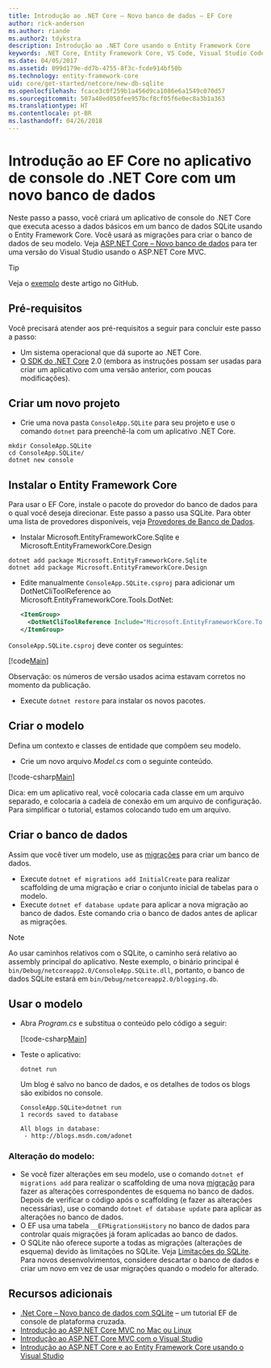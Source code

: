 ```yaml
---
title: Introdução ao .NET Core – Novo banco de dados – EF Core
author: rick-anderson
ms.author: riande
ms.author2: tdykstra
description: Introdução ao .NET Core usando o Entity Framework Core
keywords: .NET Core, Entity Framework Core, VS Code, Visual Studio Code, Mac, Linux
ms.date: 04/05/2017
ms.assetid: 099d179e-dd7b-4755-8f3c-fcde914bf50b
ms.technology: entity-framework-core
uid: core/get-started/netcore/new-db-sqlite
ms.openlocfilehash: fcace3c0f259b1a456d9ca1086e6a1549c070d57
ms.sourcegitcommit: 507a40ed050fee957bcf8cf05f6e0ec8a3b1a363
ms.translationtype: HT
ms.contentlocale: pt-BR
ms.lasthandoff: 04/26/2018
---
```

# <a name="getting-started-with-ef-core-on-net-core-console-app-with-a-new-database"></a>Introdução ao EF Core no aplicativo de console do .NET Core com um novo banco de dados

Neste passo a passo, você criará um aplicativo de console do .NET Core que executa acesso a dados básicos em um banco de dados SQLite usando o Entity Framework Core. Você usará as migrações para criar o banco de dados de seu modelo. Veja [ASP.NET Core – Novo banco de dados](xref:core/get-started/aspnetcore/new-db) para ter uma versão do Visual Studio usando o ASP.NET Core MVC.

> [!TIP]  
> Veja o [exemplo](https://github.com/aspnet/EntityFramework.Docs/tree/master/samples/core/GetStarted/NetCore/ConsoleApp.SQLite) deste artigo no GitHub.

## <a name="prerequisites"></a>Pré-requisitos

Você precisará atender aos pré-requisitos a seguir para concluir este passo a passo:
* Um sistema operacional que dá suporte ao .NET Core.
* [O SDK do .NET Core](https://www.microsoft.com/net/core) 2.0 (embora as instruções possam ser usadas para criar um aplicativo com uma versão anterior, com poucas modificações).

## <a name="create-a-new-project"></a>Criar um novo projeto

* Crie uma nova pasta `ConsoleApp.SQLite` para seu projeto e use o comando `dotnet` para preenchê-la com um aplicativo .NET Core.

``` Console
mkdir ConsoleApp.SQLite
cd ConsoleApp.SQLite/
dotnet new console
```

## <a name="install-entity-framework-core"></a>Instalar o Entity Framework Core

Para usar o EF Core, instale o pacote do provedor do banco de dados para o qual você deseja direcionar. Este passo a passo usa SQLite. Para obter uma lista de provedores disponíveis, veja [Provedores de Banco de Dados](../../providers/index.md).

* Instalar Microsoft.EntityFrameworkCore.Sqlite e Microsoft.EntityFrameworkCore.Design

``` Console
dotnet add package Microsoft.EntityFrameworkCore.Sqlite
dotnet add package Microsoft.EntityFrameworkCore.Design
```

* Edite manualmente `ConsoleApp.SQLite.csproj` para adicionar um DotNetCliToolReference ao Microsoft.EntityFrameworkCore.Tools.DotNet:

  ``` xml
  <ItemGroup>
    <DotNetCliToolReference Include="Microsoft.EntityFrameworkCore.Tools.DotNet" Version="2.0.0" />
  </ItemGroup>
  ```

`ConsoleApp.SQLite.csproj` deve conter os seguintes:

[!code[Main](../../../../samples/core/GetStarted/NetCore/ConsoleApp.SQLite/ConsoleApp.SQLite.csproj)]

 Observação: os números de versão usados acima estavam corretos no momento da publicação.

*  Execute `dotnet restore` para instalar os novos pacotes.

## <a name="create-the-model"></a>Criar o modelo

Defina um contexto e classes de entidade que compõem seu modelo.

* Crie um novo arquivo *Model.cs* com o seguinte conteúdo.

[!code-csharp[Main](../../../../samples/core/GetStarted/NetCore/ConsoleApp.SQLite/Model.cs)]

Dica: em um aplicativo real, você colocaria cada classe em um arquivo separado, e colocaria a cadeia de conexão em um arquivo de configuração. Para simplificar o tutorial, estamos colocando tudo em um arquivo.

## <a name="create-the-database"></a>Criar o banco de dados

Assim que você tiver um modelo, use as [migrações](https://docs.microsoft.com/aspnet/core/data/ef-mvc/migrations#introduction-to-migrations) para criar um banco de dados.

* Execute `dotnet ef migrations add InitialCreate` para realizar scaffolding de uma migração e criar o conjunto inicial de tabelas para o modelo.
* Execute `dotnet ef database update` para aplicar a nova migração ao banco de dados. Este comando cria o banco de dados antes de aplicar as migrações.

> [!NOTE]  
> Ao usar caminhos relativos com o SQLite, o caminho será relativo ao assembly principal do aplicativo. Neste exemplo, o binário principal é `bin/Debug/netcoreapp2.0/ConsoleApp.SQLite.dll`, portanto, o banco de dados SQLite estará em `bin/Debug/netcoreapp2.0/blogging.db`.

## <a name="use-your-model"></a>Usar o modelo

* Abra *Program.cs* e substitua o conteúdo pelo código a seguir:

  [!code-csharp[Main](../../../../samples/core/GetStarted/NetCore/ConsoleApp.SQLite/Program.cs)]

* Teste o aplicativo:

  `dotnet run`

  Um blog é salvo no banco de dados, e os detalhes de todos os blogs são exibidos no console.

  ``` Console
  ConsoleApp.SQLite>dotnet run
  1 records saved to database

  All blogs in database:
   - http://blogs.msdn.com/adonet
  ```

### <a name="changing-the-model"></a>Alteração do modelo:

- Se você fizer alterações em seu modelo, use o comando `dotnet ef migrations add` para realizar o scaffolding de uma nova [migração](https://docs.microsoft.com/aspnet/core/data/ef-mvc/migrations#introduction-to-migrations) para fazer as alterações correspondentes de esquema no banco de dados. Depois de verificar o código após o scaffolding (e fazer as alterações necessárias), use o comando `dotnet ef database update` para aplicar as alterações no banco de dados.
- O EF usa uma tabela `__EFMigrationsHistory` no banco de dados para controlar quais migrações já foram aplicadas ao banco de dados.
- O SQLite não oferece suporte a todas as migrações (alterações de esquema) devido às limitações no SQLite. Veja [Limitações do SQLite](../../providers/sqlite/limitations.md). Para novos desenvolvimentos, considere descartar o banco de dados e criar um novo em vez de usar migrações quando o modelo for alterado.

## <a name="additional-resources"></a>Recursos adicionais

* [.Net Core – Novo banco de dados com SQLite](xref:core/get-started/netcore/new-db-sqlite) – um tutorial EF de console de plataforma cruzada.
* [Introdução ao ASP.NET Core MVC no Mac ou Linux](https://docs.microsoft.com/aspnet/core/tutorials/first-mvc-app-xplat/index)
* [Introdução ao ASP.NET Core MVC com o Visual Studio](https://docs.microsoft.com/aspnet/core/tutorials/first-mvc-app/index)
* [Introdução ao ASP.NET Core e ao Entity Framework Core usando o Visual Studio](https://docs.microsoft.com/aspnet/core/data/ef-mvc/index)

